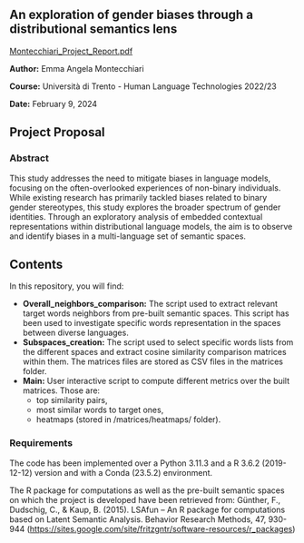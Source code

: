 ## An exploration of gender biases through a distributional semantics lens
[Montecchiari_Project_Report.pdf](https://github.com/memonji/gender-biases-exploration/files/14270670/Montecchiari_Project_Report.pdf)

**Author:** Emma Angela Montecchiari

**Course:** Università di Trento - Human Language Technologies 2022/23

**Date:** February 9, 2024

## Project Proposal 
###  Abstract

This study addresses the need to mitigate biases in language models, focusing on the often-overlooked experiences of non-binary individuals. While existing research has primarily tackled biases related to binary gender stereotypes, this study explores the broader spectrum of gender identities. Through an exploratory analysis of embedded contextual representations within distributional language models, the aim is to observe and identify biases in a multi-language set of semantic spaces.

## Contents

In this repository, you will find:

- **Overall_neighbors_comparison:** The script used to extract relevant target words neighbors from pre-built semantic spaces.
  This script has been used to investigate specific words representation in the spaces between diverse languages.
- **Subspaces_creation:** The script used to select specific words lists from the different spaces and extract cosine similarity comparison matrices within them.
  The matrices files are stored as CSV files in the matrices folder.
- **Main:** User interactive script to compute different metrics over the built matrices. Those are:
  - top similarity pairs,
  - most similar words to target ones,
  - heatmaps (stored in /matrices/heatmaps/ folder).
 
### Requirements
The code has been implemented over a Python 3.11.3 and a R 3.6.2 (2019-12-12) version and with a Conda (23.5.2) environment.


The R package for computations as well as the pre-built semantic spaces on which the project is developed have been retrieved from: Günther, F., Dudschig, C., & Kaup, B. (2015). LSAfun – An R package for     computations based on Latent Semantic Analysis. Behavior Research Methods, 47, 930-944 (https://sites.google.com/site/fritzgntr/software-resources/r_packages)
